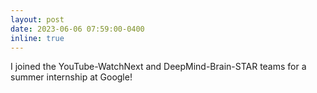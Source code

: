 ```yaml
---
layout: post
date: 2023-06-06 07:59:00-0400
inline: true
---
```


I joined the YouTube-WatchNext and DeepMind-Brain-STAR teams for a summer internship at Google!